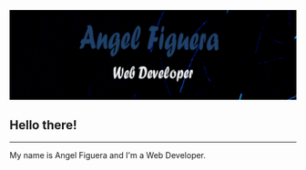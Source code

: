 [![Header](https://raw.githubusercontent.com/angeleraser/angeleraser/main/assets/github-banner.png "Header")](https://github.com/angeleraser)

## Hello there!
<hr>
My name is Angel Figuera and I'm a Web Developer.
